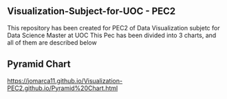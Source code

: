 ## Visualization-Subject-for-UOC - PEC2
This repository has been created for PEC2 of Data Visualization subjetc for Data Science Master at UOC
This Pec has been divided into 3 charts, and all of them are described below

## Pyramid Chart

https://jomarca11.github.io/Visualization-PEC2.github.io/Pyramid%20Chart.html
